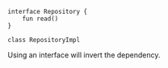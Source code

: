 
```
interface Repository {
    fun read()
}

class RepositoryImpl
```

Using an interface will invert the dependency.
